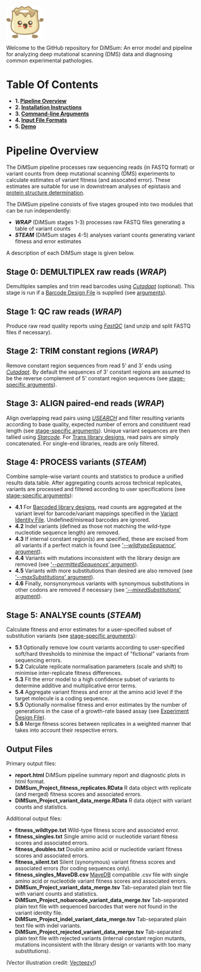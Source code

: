<p align="left">
  <img src="./Dumpling.png" width="100">
</p>

Welcome to the GitHub repository for DiMSum: An error model and pipeline for analyzing deep mutational scanning (DMS) data and diagnosing common experimental pathologies.

# Table Of Contents

* **1. [Pipeline Overview](#pipeline-overview)**
* **2. [Installation Instructions](docs/INSTALLATION.md)**
* **3. [Command-line Arguments](docs/ARGUMENTS.md)**
* **4. [Input File Formats](docs/FILEFORMATS.md)**
* **5. [Demo](docs/DEMO.md)**

# Pipeline Overview

The DiMSum pipeline processes raw sequencing reads (in FASTQ format) or variant counts from deep mutational scanning (DMS) experiments to calculate estimates of variant fitness (and assocated error). These estimates are suitable for use in downstream analyses of epistasis and [protein structure determination](https://github.com/lehner-lab/DMS2structure).

The DiMSum pipeline consists of five stages grouped into two modules that can be run independently:

* **_WRAP_** (DiMSum stages 1-3) processes raw FASTQ files generating a table of variant counts
* **_STEAM_** (DiMSum stages 4-5) analyses variant counts generating variant fitness and error estimates

A description of each DiMSum stage is given below.

## Stage 0: **DEMULTIPLEX** raw reads (_WRAP_)

Demultiplex samples and trim read barcodes using *[Cutadapt](docs/INSTALLATION.md)* (optional). This stage is run if a [Barcode Design File](docs/FILEFORMATS.md#barcode-design-file) is supplied (see [arguments](docs/ARGUMENTS.md#multiplexed-fastq-files)).

## Stage 1: **QC** raw reads (_WRAP_)

Produce raw read quality reports using *[FastQC](docs/INSTALLATION.md)* (and unzip and split FASTQ files if necessary).

## Stage 2: **TRIM** constant regions (_WRAP_)

Remove constant region sequences from read 5’ and 3’ ends using *[Cutadapt](docs/INSTALLATION.md)*. By default the sequences of 3' constant regions are assumed to be the reverse complement of 5' constant region sequences (see [stage-specific arguments](docs/ARGUMENTS.md#trim-arguments)).

## Stage 3: **ALIGN** paired-end reads (_WRAP_)

Align overlapping read pairs using *[USEARCH](docs/INSTALLATION.md)* and filter resulting variants according to base quality, expected number of errors and constituent read length (see [stage-specific arguments](docs/ARGUMENTS.md#align-arguments)). Unique variant sequences are then tallied using *[Starcode](docs/INSTALLATION.md)*. For [Trans library designs](docs/ARGUMENTS.md#trans-library-design), read pairs are simply concatenated. For single-end libraries, reads are only filtered.

## Stage 4: **PROCESS** variants (_STEAM_)

Combine sample-wise variant counts and statistics to produce a unified results data.table. After aggregating counts across technical replicates, variants are processed and filtered according to user specifications (see [stage-specific arguments](docs/ARGUMENTS.md#process-arguments)):
* **4.1** For [Barcoded library designs](docs/ARGUMENTS.md#barcoded-library-design), read counts are aggregated at the variant level for barcode/variant mappings specified in the [Variant Identity File](docs/FILEFORMATS.md#variant-identity-file). Undefined/misread barcodes are ignored.
* **4.2** Indel variants (defined as those not matching the wild-type nucleotide sequence length) are removed.
* **4.3** If internal constant region(s) are specified, these are excised from all variants if a perfect match is found (see ['_--wildtypeSequence_' argument](docs/ARGUMENTS.md#process-arguments)).
* **4.4** Variants with mutations inconsistent with the library design are removed (see ['_--permittedSequences_' argument](docs/ARGUMENTS.md#process-arguments)).
* **4.5** Variants with more substitutions than desired are also removed (see ['_--maxSubstitutions_' argument](docs/ARGUMENTS.md#process-arguments)).
* **4.6** Finally, nonsynonymous variants with synonymous substitutions in other codons are removed if necessary (see ['_--mixedSubstitutions_' argument](docs/ARGUMENTS.md#process-arguments)).

## Stage 5: **ANALYSE** counts (_STEAM_)

Calculate fitness and error estimates for a user-specified subset of substitution variants (see [stage-specific arguments](docs/ARGUMENTS.md#analyse-arguments)):
* **5.1** Optionally remove low count variants according to user-specified soft/hard thresholds to minimise the impact of "fictional" variants from sequencing errors.
* **5.2** Calculate replicate normalisation parameters (scale and shift) to minimise inter-replicate fitness differences.
* **5.3** Fit the error model to a high confidence subset of variants to determine additive and multiplicative error terms.
* **5.4** Aggregate variant fitness and error at the amino acid level if the target molecule is a coding sequence.
* **5.5** Optionally normalise fitness and error estimates by the number of generations in the case of a growth-rate based assay (see [Experiment Design File](docs/FILEFORMATS.md#experimental-design-file)).
* **5.6** Merge fitness scores between replicates in a weighted manner that takes into account their respective errors.

## Output Files

Primary output files:

* **report.html** DiMSum pipeline summary report and diagnostic plots in html format.
* **DiMSum_Project_fitness_replicates.RData** R data object with replicate (and merged) fitness scores and associated errors.
* **DiMSum_Project_variant_data_merge.RData** R data object with variant counts and statistics.

Additional output files:

* **fitness_wildtype.txt** Wild-type fitness score and associated error.
* **fitness_singles.txt** Single amino acid or nucleotide variant fitness scores and associated errors.
* **fitness_doubles.txt** Double amino acid or nucleotide variant fitness scores and associated errors.
* **fitness_silent.txt** Silent (synonymous) variant fitness scores and associated errors (for coding sequences only).
* **fitness_singles_MaveDB.csv** [MaveDB](https://www.mavedb.org/) compatible .csv file with single amino acid or nucleotide variant fitness scores and associated errors.
* **DiMSum_Project_variant_data_merge.tsv** Tab-separated plain text file with variant counts and statistics.
* **DiMSum_Project_nobarcode_variant_data_merge.tsv** Tab-separated plain text file with sequenced barcodes that were not found in the variant identity file.
* **DiMSum_Project_indel_variant_data_merge.tsv** Tab-separated plain text file with indel variants.
* **DiMSum_Project_rejected_variant_data_merge.tsv** Tab-separated plain text file with rejected variants (internal constant region mutants, mutations inconsistent with the library design or variants with too many substitutions).

(Vector illustration credit: <a href="https://www.vecteezy.com">Vecteezy!</a>)
